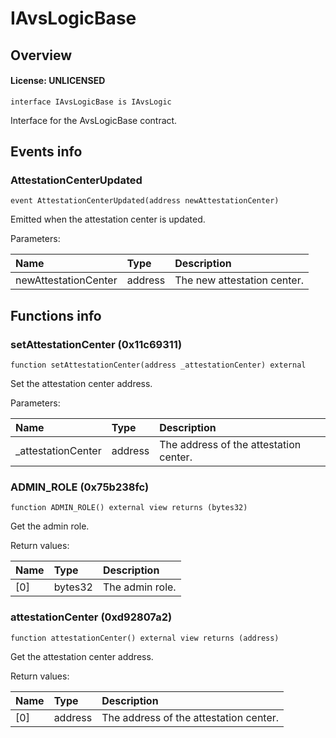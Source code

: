 # IAvsLogicBase

## Overview

#### License: UNLICENSED

```solidity
interface IAvsLogicBase is IAvsLogic
```

Interface for the AvsLogicBase contract.
## Events info

### AttestationCenterUpdated

```solidity
event AttestationCenterUpdated(address newAttestationCenter)
```

Emitted when the attestation center is updated.


Parameters:

| Name                 | Type    | Description                 |
| :------------------- | :------ | :-------------------------- |
| newAttestationCenter | address | The new attestation center. |

## Functions info

### setAttestationCenter (0x11c69311)

```solidity
function setAttestationCenter(address _attestationCenter) external
```

Set the attestation center address.


Parameters:

| Name               | Type    | Description                            |
| :----------------- | :------ | :------------------------------------- |
| _attestationCenter | address | The address of the attestation center. |

### ADMIN_ROLE (0x75b238fc)

```solidity
function ADMIN_ROLE() external view returns (bytes32)
```

Get the admin role.


Return values:

| Name | Type    | Description     |
| :--- | :------ | :-------------- |
| [0]  | bytes32 | The admin role. |

### attestationCenter (0xd92807a2)

```solidity
function attestationCenter() external view returns (address)
```

Get the attestation center address.


Return values:

| Name | Type    | Description                            |
| :--- | :------ | :------------------------------------- |
| [0]  | address | The address of the attestation center. |

